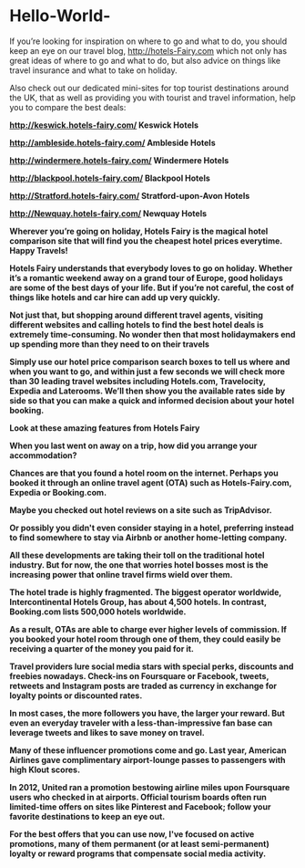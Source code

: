 Hello-World-
============
If you’re looking for inspiration on where to go and what to do, you should keep an eye on our travel blog, http://hotels-Fairy.com which not only has great ideas of where to go and what to do, but also advice on things like travel insurance and what to take on holiday. 

Also check out our dedicated mini-sites for top tourist destinations around the UK, that as well as providing you with tourist and travel information, help you to compare the best deals: 

<b> http://keswick.hotels-fairy.com/ Keswick Hotels <p>
<b> http://ambleside.hotels-fairy.com/ Ambleside Hotels <p> 
<b> http://windermere.hotels-fairy.com/ Windermere Hotels <p> 
<b> http://blackpool.hotels-fairy.com/  Blackpool Hotels <p> 
<b> http://Stratford.hotels-fairy.com/ Stratford-upon-Avon Hotels<p>
<b> http://Newquay.hotels-fairy.com/ Newquay Hotels<p>  

Wherever you’re going on holiday, Hotels Fairy is the magical hotel comparison site that will find you the cheapest hotel prices everytime.  Happy Travels!

Hotels Fairy understands that everybody loves to go on holiday.  Whether it’s a romantic weekend away on a grand tour of Europe, good holidays are some of the best days of your life.  But if you’re not careful, the cost of things like hotels and car hire can add up very quickly.  

Not just that, but shopping around different travel agents, visiting different websites and calling hotels to find the best hotel deals is extremely time-consuming.  No wonder then that most holidaymakers end up spending more than they need to on their travels

Simply use our hotel price comparison search boxes to tell us where and when you want to go, and within just a few seconds we will check more than 30 leading travel websites including Hotels.com, Travelocity, Expedia and Laterooms.  We’ll then show you the available rates side by side so that you can make a quick and informed decision about your hotel booking.

Look at these amazing features from Hotels Fairy

<line>

When you last went on away on a trip, how did you arrange your accommodation?

Chances are that you found a hotel room on the internet. Perhaps you booked it through an online travel agent (OTA) such as Hotels-Fairy.com, Expedia or Booking.com.

Maybe you checked out hotel reviews on a site such as TripAdvisor.

Or possibly you didn't even consider staying in a hotel, preferring instead to find somewhere to stay via Airbnb or another home-letting company.

All these developments are taking their toll on the traditional hotel industry. But for now, the one that worries hotel bosses most is the increasing power that online travel firms wield over them.

The hotel trade is highly fragmented. The biggest operator worldwide, Intercontinental Hotels Group, has about 4,500 hotels. In contrast, Booking.com lists 500,000 hotels worldwide.

As a result, OTAs are able to charge ever higher levels of commission. If you booked your hotel room through one of them, they could easily be receiving a quarter of the money you paid for it.

<line>

Travel providers lure social media stars with special perks, discounts and freebies nowadays. Check-ins on Foursquare or Facebook, tweets, retweets and Instagram posts are traded as currency in exchange for loyalty points or discounted rates. 

In most cases, the more followers you have, the larger your reward. But even an everyday traveler with a less-than-impressive fan base can leverage tweets and likes to save money on travel.

Many of these influencer promotions come and go. Last year, American Airlines gave complimentary airport-lounge passes to passengers with high Klout scores. 

In 2012, United ran a promotion bestowing airline miles upon Foursquare users who checked in at airports. Official tourism boards often run limited-time offers on sites like Pinterest and Facebook; follow your favorite destinations to keep an eye out. 

For the best offers that you can use now, I've focused on active promotions, many of them permanent (or at least semi-permanent) loyalty or reward programs that compensate social media activity.
